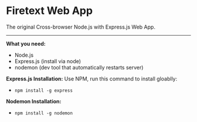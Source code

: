 Firetext Web App
================
The original Cross-browser Node.js with Express.js Web App.

__________________________________________________________
**What you need:**
- Node.js
- Express.js (install via node)
- nodemon (dev tool that automatically restarts server)

**Express.js Installation:**
Use NPM, run this command to install gloablly:
- ```npm install -g express```

**Nodemon Installation:**
- ```npm install -g nodemon```
